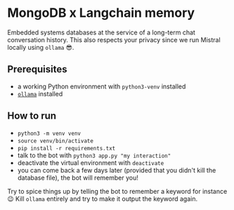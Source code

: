 # MongoDB x Langchain memory

Embedded systems databases at the service of a long-term chat conversation history. This also respects your privacy since we run Mistral locally using `ollama` 😎.

## Prerequisites

- a working Python environment with `python3-venv` installed
- [`ollama`](https://ollama.com/) installed

## How to run

- `python3 -m venv venv`
- `source venv/bin/activate`
- `pip install -r requirements.txt`
- talk to the bot with `python3 app.py "my interaction"`
- deactivate the virtual environment with `deactivate`
- you can come back a few days later (provided that you didn't kill the database file), the bot will remember you!

Try to spice things up by telling the bot to remember a keyword for instance 😉 Kill `ollama` entirely and try to make it output the keyword again.
